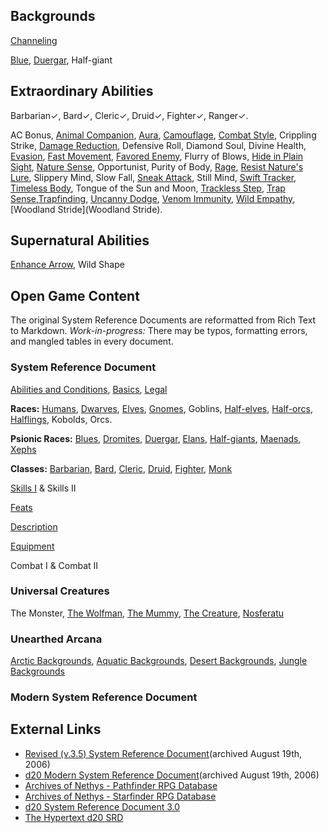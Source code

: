 Backgrounds
-----------

[Channeling](Channeling)

[Blue](Blue), [Duergar](Duergar), Half-giant

Extraordinary Abilities
-----------------------

Barbarian✓, Bard✓, Cleric✓, Druid✓, Fighter✓, Ranger✓.

AC Bonus, [Animal Companion](AnimalCompanion), [Aura](Aura), [Camouflage](Camouflage), [Combat Style](CombatStyle), Crippling Strike, [Damage Reduction](DamageReduction), Defensive Roll, Diamond Soul, Divine Health, [Evasion](Evasion), [Fast Movement](FastMovement), [Favored Enemy](FavoredEnemy), Flurry of Blows, [Hide in Plain Sight](HideInPlainSight), [Nature Sense](NatureSense), Opportunist, Purity of Body, [Rage](Rage), [Resist Nature's Lure](ResistNaturesLure), Slippery Mind, Slow Fall, [Sneak Attack](SneakAttack), Still Mind, [Swift Tracker](SwiftTracker), [Timeless Body](TimelessBody), Tongue of the Sun and Moon, [Trackless Step](TracklessStep), [Trap Sense](TrapSense),[Trapfinding](Trapfinding), [Uncanny Dodge](UncannyDodge), [Venom Immunity](VenomImmunity), [Wild Empathy](WildEmpathy), [Woodland Stride](Woodland Stride).

Supernatural Abilities
----------------------

[Enhance Arrow](EnhanceArrow), Wild Shape

Open Game Content
-----------------

The original System Reference Documents are reformatted from Rich Text to Markdown. _Work-in-progress:_ There may be typos, formatting errors, and mangled tables in every document.

### System Reference Document

[Abilities and Conditions](AbilitiesandConditions), [Basics](Basics), [Legal](Legal)

__Races:__ [Humans](Races#humans), [Dwarves](Races#dwarves), [Elves](Races#elves), [Gnomes](Races#gnomes), Goblins, [Half-elves](Races#half-elves), [Half-orcs](Races#half-orcs), [Halflings](Races#halflings), Kobolds, Orcs.

__Psionic Races:__ [Blues](PsionicMonsters#blue), [Dromites](PsionicRaces#dromites), [Duergar](PsionicRaces#duergar), [Elans](PsionicRaces#elans), [Half-giants](PsionicRaces#half-giants), [Maenads](PsionicRaces#maenads), [Xephs](PsionicRaces#xephs)

__Classes:__ [Barbarian](ClassesI#barbarian), [Bard](ClassesI#bard), [Cleric](ClassesI#cleric), [Druid](ClassesI#druid), [Fighter](ClassesI#fighter), [Monk](ClassesI#monk)

[Skills I](SkillsI) & Skills II

[Feats](Feats)

[Description](Description)

[Equipment](Equipment)

Combat I & Combat II

### Universal Creatures

The Monster, [The Wolfman](MonstersK-L#lycanthrope-werewolf-lord), [The Mummy](#mummylord), [The Creature](#sahuagin), [Nosferatu](MonstersT-Z#vampire)

### Unearthed Arcana

[Arctic Backgrounds](ArcticBackgrounds), [Aquatic Backgrounds](AquaticBackgrounds), [Desert Backgrounds](DesertBackgrounds), [Jungle Backgrounds](JungleBackgrounds)

### Modern System Reference Document

External Links
--------------

- [Revised (v.3.5) System Reference Document](http://web.archive.org/web/20060819135437/http://www.wizards.com/default.asp?x=d20/article/srd35)(archived August 19th, 2006) 
- [d20 Modern System Reference Document](http://web.archive.org/web/20060819135213/http://www.wizards.com/default.asp?x=d20/article/msrd)(archived August 19th, 2006)
- [Archives of Nethys - Pathfinder RPG Database](https://www.aonprd.com/)
- [Archives of Nethys - Starfinder RPG Database](https://www.aonsrd.com/)
- [d20 System Reference Document 3.0](http://www.dragon.ee/30srd/)
- [The Hypertext d20 SRD](https://www.d20srd.org/index.htm)
